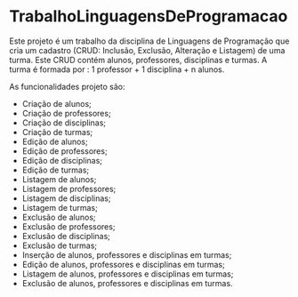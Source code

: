 # TrabalhoLinguagensDeProgramacao

Este projeto é um trabalho da disciplina de Linguagens de Programação que cria um cadastro (CRUD: Inclusão, Exclusão, Alteração e Listagem) 
de uma turma. Este CRUD contém alunos, professores, disciplinas e turmas. A turma é formada por : 1 professor + 1 disciplina + n alunos. 
 
As funcionalidades projeto são: 
 
- Criação de alunos; 
- Criação de professores; 
- Criação de disciplinas; 
- Criação de turmas; 
- Edição de alunos; 
- Edição de professores; 
- Edição de disciplinas; 
- Edição de turmas; 
- Listagem de alunos; 
- Listagem de professores; 
- Listagem de disciplinas; 
- Listagem de turmas; 
- Exclusão de alunos; 
- Exclusão de professores; 
- Exclusão de disciplinas; 
- Exclusão de turmas; 
- Inserção de alunos, professores e disciplinas em turmas; 
- Edição de alunos, professores e disciplinas em turmas; 
- Listagem de alunos, professores e disciplinas em turmas; 
- Exclusão de alunos, professores e disciplinas em turmas.
